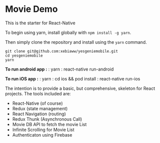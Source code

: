# Movie Demo

This is the starter for React-Native

To begin using yarn, install globally with `npm install -g yarn`.

Then simply clone the repository and install using the `yarn` command.

```
git clone git@github.com:xebiaww/yesgeniemobile.git
cd yesgeniemobile
yarn
```

**To run android app :**
: yarn
: react-native run-android

**To run iOS app :**
: yarn
: cd ios && pod install
: react-native run-ios

The intention is to provide a basic, but comprehensive, skeleton for React projects. The tools included are:

- React-Native (of course)
- Redux (state management)
- React Navigation (routing)
- Redux Thunk (Asynchronous Call)
- Movie DB API to fetch the movie List
- Infinite Scrolling for Movie List
- Authenticaton using Firebase
